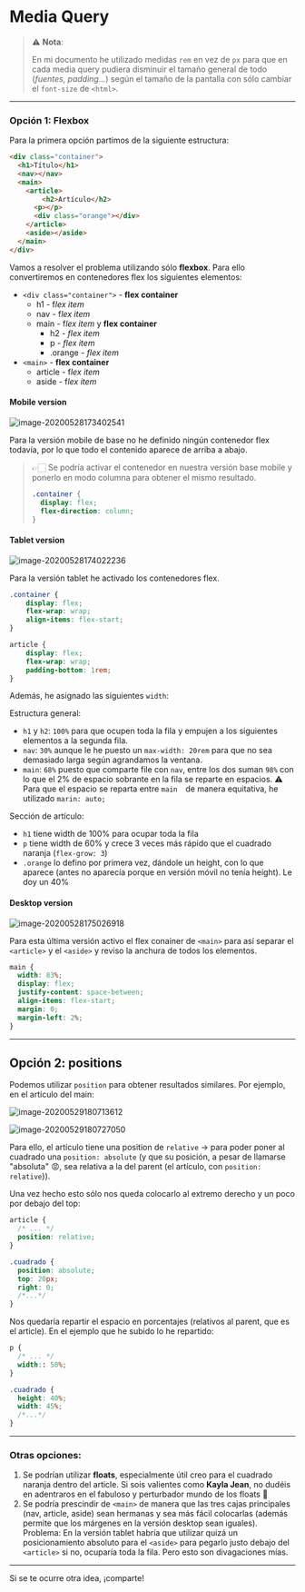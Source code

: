 # 

# Media Query

> ⚠️ **Nota**:
>
> En mi documento he utilizado medidas `rem` en vez de `px` para que en cada media query pudiera disminuir el tamaño general de todo (*fuentes, padding...*) según el tamaño de la pantalla con sólo cambiar el `font-size` de `<html>`.

---

### Opción 1: Flexbox

Para la primera opción partimos de la siguiente estructura:

```html
<div class="container">
  <h1>Título</h1>
  <nav></nav>
  <main>
  	<article>
    	<h2>Artículo</h2>
      <p></p>
      <div class="orange"></div>
    </article>
    <aside></aside>
  </main>
</div>
```

Vamos a resolver el problema utilizando sólo **flexbox**. Para ello convertiremos en contenedores flex los siguientes elementos:

- `<div class="container">`  - **flex container**
  - h1 - f*lex item*
  - nav - f*lex item*
  - main - f*lex item* y **flex container**
    - h2 - *flex item*
    - p - *flex item*
    - .orange - *flex item*
- `<main>` - **flex container**
  - article - f*lex item*
  - aside - f*lex item*

#### Mobile version

![image-20200528173402541](img/image-20200528173402541.png)

Para la versión mobile de base no he definido ningún contenedor flex todavía, por lo que todo el contenido aparece de arriba a abajo.  

> 👉🏻 Se podría activar el contenedor en nuestra versión base mobile y ponerlo en modo columna para obtener el mismo resultado.
>
> ```css
> .container {
>   display: flex;
>   flex-direction: column;
> }
> ```

#### Tablet version

![image-20200528174022236](img/image-20200528174022236.png)

Para la versión tablet he activado los contenedores flex.

```css
.container {
    display: flex;
    flex-wrap: wrap;
    align-items: flex-start;
}

article {
    display: flex;
    flex-wrap: wrap;
    padding-bottom: 1rem;
}
```

Además, he asignado las siguientes `width`:

Estructura general:

- `h1` y `h2`: `100%` para que ocupen toda la fila y empujen a los siguientes elementos a la segunda fila.
- `nav`: `30%` aunque le he puesto un `max-width: 20rem` para que no sea demasiado larga según agrandamos la ventana.
- `main`: `68%` puesto que comparte file con `nav`, entre los dos suman `98%` con lo que el 2% de espacio sobrante en la fila se reparte en espacios.  ⚠️ Para que el espacio se reparta entre `main  `de manera equitativa, he utilizado `marin: auto;` 

Sección de artículo:

- `h1` tiene width de 100% para ocupar toda la fila
- `p` tiene width de 60% y crece 3 veces más rápido que el cuadrado naranja (`flex-grow: 3`)
- `.orange` lo defino por primera vez, dándole un height, con lo que aparece (antes no aparecía porque en versión móvil no tenía height). Le doy un 40%

#### Desktop version

![image-20200528175026918](img/image-20200528175026918.png)

Para esta última versión activo el flex conainer de `<main>` para así separar el `<article>` y el `<aside>` y reviso la anchura de todos los elementos.

```css
main {
  width: 83%;
  display: flex;
  justify-content: space-between;
  align-items: flex-start;
  margin: 0;
  margin-left: 2%;
}
```

---

## Opción 2: positions

Podemos utilizar `position` para obtener resultados similares. Por ejemplo, en el artículo del main:

![image-20200529180713612](img/image-20200529180713612.png)

![image-20200529180727050](img/image-20200529180727050.png)

Para ello, el artículo tiene una position de `relative` -> para poder poner al cuadrado una `position: absolute` (y que su posición, a pesar de llamarse "absoluta" 😡, sea relativa a la del parent (el artículo, con `position: relative`)).

Una vez hecho esto sólo nos queda colocarlo al extremo derecho y un poco por debajo del top:

```css
article {
  /* ... */
  position: relative;
}

.cuadrado {
  position: absolute;
  top: 20px;
  right: 0;
  /*...*/
}
```

Nos quedaría repartir el espacio en porcentajes (relativos al parent, que es el article). En el ejemplo que he subido lo he repartido:

```css
p {
  /* ... */
  width:: 50%;
}

.cuadrado {
  height: 40%;
  width: 45%;
  /*...*/
}
```

---

### Otras opciones:

1. Se podrían utilizar **floats**, especialmente útil creo para el cuadrado naranja dentro del article. Si sois valientes como **Kayla Jean**, no dudéis en adentraros en el fabuloso y perturbador mundo de los floats 👺
2. Se podría prescindir de `<main>` de manera que las tres cajas principales (nav, article, aside) sean hermanas y sea más fácil colocarlas (además permite que los márgenes en la versión desktop sean iguales). Problema: En la versión tablet habría que utilizar quizá un posicionamiento absoluto para el `<aside>` para pegarlo justo debajo del `<article>` si no, ocuparía toda la fila. Pero esto son divagaciones mías.

---

Si se te ocurre otra idea, ¡comparte!